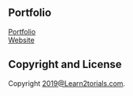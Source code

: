 ## Portfolio

[Portfolio](https://learn2torials.github.io/portfolio)<br>
[Website](https://learn2torials.com)

## Copyright and License

Copyright 2019@Learn2torials.com.

